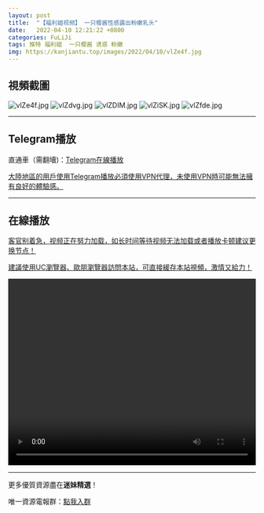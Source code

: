 ```yaml
---
layout: post
title:  "【福利姬视频】 一只樱酱性感露出粉嫩乳头"
date:   2022-04-10 12:21:22 +0800
categories: FuLiJi
tags: 推特 福利姬  一只樱酱 诱惑 粉嫩
img: https://kanjiantu.top/images/2022/04/10/vlZe4f.jpg
---
```



## 視頻截圖

![vlZe4f.jpg](https://kanjiantu.top/images/2022/04/10/vlZe4f.jpg)
![vlZdvg.jpg](https://kanjiantu.top/images/2022/04/10/vlZdvg.jpg)
![vlZDIM.jpg](https://kanjiantu.top/images/2022/04/10/vlZDIM.jpg)
![vlZiSK.jpg](https://kanjiantu.top/images/2022/04/10/vlZiSK.jpg)
![vlZfde.jpg](https://kanjiantu.top/images/2022/04/10/vlZfde.jpg)

* * *
## Telegram播放

直通車（需翻墻)：[Telegram在線播放](https://t.me/mimeijingxuan/579)

<u>大陸地區的用戶使用Telegram播放必須使用VPN代理，未使用VPN時可能無法擁有良好的體驗感。</u> 
* * *
## 在線播放
<u>客官别着急，视频正在努力加载，如长时间等待视频无法加载或者播放卡顿建议更换节点！</u>

<u>建議使用UC瀏覽器、歐朋瀏覽器訪問本站，可直接緩存本站視頻，激情又給力！</u>
<center><video src="https://cdn.publer.io/uploads/videos/624db854db27974229d84953/17a2947425f7b1530abcd4ab358fd095.mp4" width="100%" height="380px" controls="controls"></video></center>

* * *
更多優質資源盡在**迷妹精選**！

唯一資源電報群：[點我入群](https://t.me/mimeijingxuan)


